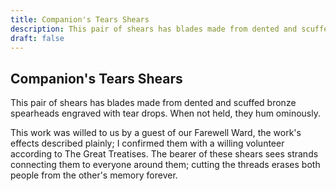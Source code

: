 ```yaml
---
title: Companion's Tears Shears
description: This pair of shears has blades made from dented and scuffed bronze spearheads engraved with tear drops. When not held, they hum ominously....
draft: false
---
```


## Companion's Tears Shears

This pair of shears has blades made from dented and scuffed bronze spearheads engraved with tear drops. When not held, they hum ominously.

This work was willed to us by a guest of our Farewell Ward, the work's effects described plainly; I confirmed them with a willing volunteer according to The Great Treatises. The bearer of these shears sees strands connecting them to everyone around them; cutting the threads erases both people from the other's memory forever.
